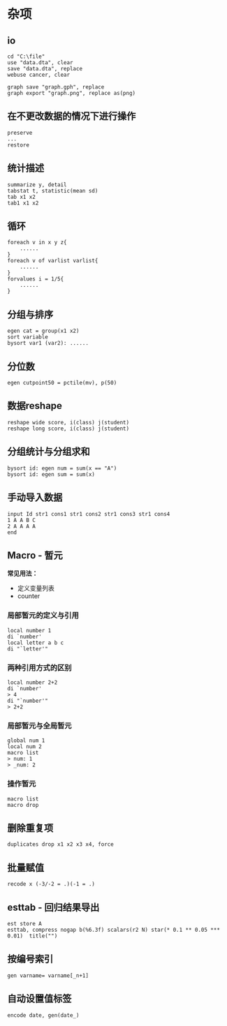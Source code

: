 # 杂项
## io
```
cd "C:\file"
use "data.dta", clear
save "data.dta", replace
webuse cancer, clear

graph save "graph.gph", replace
graph export "graph.png", replace as(png)
```

## 在不更改数据的情况下进行操作
```
preserve
...
restore
```
## 统计描述
```
summarize y, detail
tabstat t, statistic(mean sd)
tab x1 x2
tab1 x1 x2
```
## 循环
```
foreach v in x y z{
    ......
}
foreach v of varlist varlist{
    ......
}
forvalues i = 1/5{
    ......
}
```

## 分组与排序
```
egen cat = group(x1 x2)
sort variable
bysort var1 (var2): ......
```
## 分位数
```
egen cutpoint50 = pctile(mv), p(50)
```
## 数据reshape
```
reshape wide score, i(class) j(student) 
reshape long score, i(class) j(student) 
```
## 分组统计与分组求和
```
bysort id: egen num = sum(x == "A")
bysort id: egen sum = sum(x)
```
## 手动导入数据
```
input Id str1 cons1 str1 cons2 str1 cons3 str1 cons4
1 A A B C
2 A A A A
end
```
## Macro - 暂元

**常见用法：**

* 定义变量列表
* counter

### 局部暂元的定义与引用
```
local number 1
di `number'
local letter a b c
di "`letter'"
```
### 两种引用方式的区别
```
local number 2+2
di `number'
> 4
di "`number'"
> 2+2
```
### 局部暂元与全局暂元
```
global num 1
local num 2
macro list
> num: 1
> _num: 2
```
### 操作暂元
```
macro list
macro drop
```

## 删除重复项

```
duplicates drop x1 x2 x3 x4, force
```

## 批量赋值

```
recode x (-3/-2 = .)(-1 = .)
```

## esttab - 回归结果导出

```
est store A
esttab, compress nogap b(%6.3f) scalars(r2 N) star(* 0.1 ** 0.05 *** 0.01)  title("")
```

## 按编号索引

```
gen varname= varname[_n+1]
```

## 自动设置值标签

```
encode date, gen(date_)
```

